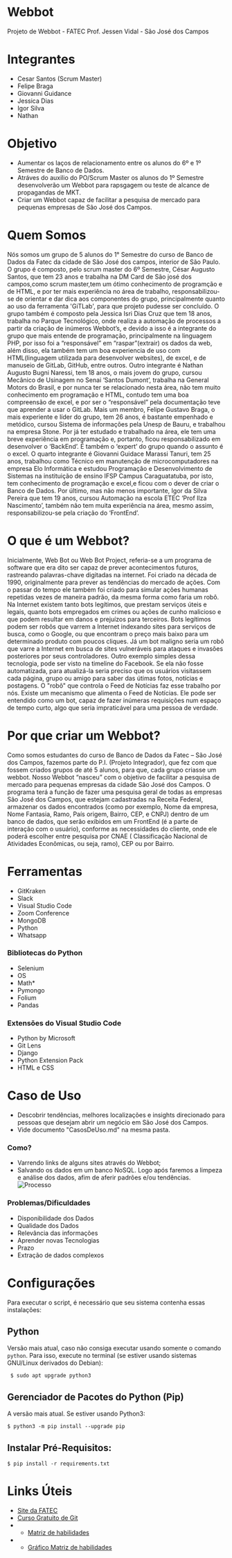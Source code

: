 # Webbot

Projeto de Webbot - FATEC Prof. Jessen Vidal - São José dos Campos

# Integrantes
* Cesar Santos (Scrum Master)
* Felipe Braga
* Giovanni Guidance
* Jessica Dias
* Igor Silva
* Nathan

# Objetivo
* Aumentar os laços de relacionamento entre os alunos do 6º e 1º Semestre de Banco de Dados.
* Atráves do auxilio do PO/Scrum Master os alunos do 1º Semestre desenvolverão um Webbot para rapsgagem ou teste de alcance de propagandas de MKT.
* Criar um Webbot capaz de facilitar a pesquisa de mercado para pequenas empresas de São José dos Campos.

# Quem Somos

Nós somos um grupo de 5 alunos do 1° Semestre do curso de Banco de Dados da Fatec da cidade de São José dos campos, interior de São Paulo. O grupo é composto, pelo scrum master do 6º Semestre, César Augusto Santos, que tem 23 anos e trabalha na DM Card de São josé dos campos,como scrum master,tem um ótimo conhecimento de programção e de HTML, e por ter mais experiência no área de trabalho, responsabilizou-se de orientar e dar dica aos componentes do grupo, principalmente quanto ao uso da ferramenta 'GiTLab', para que projeto pudesse ser concluído. O grupo também é composto pela Jessica Isri Dias Cruz que tem 18 anos, trabalha no Parque Tecnológico, onde realiza a automação de processos a partir da criação de inúmeros Webbot’s, e devido a isso é a integrante do grupo que mais entende de programação, principalmente na linguagem  PHP, por isso foi a “responsável” em “raspar”(extrair) os dados da web, além disso, ela também tem um boa experiencia de uso com HTML(linguagem utilizada para desenvolver websites), de excel, e de manuseio de GitLab, GitHub, entre outros. Outro integrante é Nathan Augusto Bugni Naressi, tem 18 anos, o mais jovem do grupo, cursou Mecânico de Usinagem no Senai ‘Santos Dumont’, trabalha na General Motors do Brasil, e por nunca ter se relacionado nesta área, não tem muito conhecimento em programação e HTML, contudo tem uma boa compreensão de excel, e por ser o “responsável” pela documentação teve que aprender a usar o GitLab. Mais um membro, Felipe Gustavo Braga, o mais experiente e líder do grupo, tem 26 anos, é bastante empenhado e metódico, cursou Sistema de informações pela Unesp de Bauru, e trabalhou na empresa Stone. Por já ter estudado e trabalhado na área, ele tem uma breve experiência em programação e, portanto, ficou responsabilizado em desenvolver o ‘BackEnd’. É também o ‘expert’ do grupo quando o assunto é o excel. O quarto integrante é Giovanni Guidace Marassi Tanuri, tem 25 anos, trabalhou como Técnico em manutenção de microcomputadores na empresa Elo Informática e estudou Programação e Desenvolvimento de Sistemas na instituição de ensino IFSP Campus Caraguatatuba, por isto, tem conhecimento de programação e excel,e ficou com o dever de criar o Banco de Dados. Por último, mas não menos importante, Igor da Silva Pereira que tem 19 anos, cursou Automação na escola ETEC ‘Prof Ilza Nascimento’, também não tem muita experiência na área, mesmo assim, responsabilizou-se pela criação do ‘FrontEnd’.

# O que é um Webbot?
Inicialmente, Web Bot ou Web Bot Project, referia-se a um programa de software que era dito ser capaz de prever acontecimentos futuros, rastreando palavras-chave digitadas na internet. Foi criado na década de 1990, originalmente para prever as tendências do mercado de ações. Com o passar do tempo ele também foi criado para simular ações humanas repetidas vezes de maneira padrão, da mesma forma como faria um robô. Na Internet existem tanto bots legítimos, que prestam serviços úteis e legais, quanto bots empregados em crimes ou ações de cunho malicioso e que podem resultar em danos e prejuízos para terceiros. Bots legítimos podem ser robôs que varrem a Internet indexando sites para serviços de busca, como o Google, ou que encontram o preço mais baixo para um determinado produto com poucos cliques. Já um bot maligno seria um robô que varre a Internet em busca de sites vulneráveis para ataques e invasões posteriores por seus controladores. Outro exemplo simples dessa tecnologia, pode ser visto na timeline do Facebook. Se ela não fosse automatizada, para atualizá-la seria preciso que os usuários visitassem cada página, grupo ou amigo para saber das útimas fotos, notícias e postagens. O "robô" que controla o Feed de Notícias faz esse trabalho por nós.
Existe um mecanismo que alimenta o Feed de Notícias. Ele pode ser entendido como um bot, capaz de fazer inúmeras requisições num espaço de tempo curto, algo que seria impraticável para uma pessoa de verdade.
 
 
# Por que criar um Webbot?
Como somos estudantes do curso de Banco de Dados da Fatec – São José dos Campos, fazemos parte do P.I. (Projeto Integrador), que fez com que fossem criados grupos de até 5 alunos, para que, cada grupo criasse um webbot.
Nosso Webbot “nasceu” com o objetivo de facilitar a pesquisa de mercado para pequenas empresas da cidade São José dos Campos. O programa terá a função de fazer uma pesquisa geral de todas as empresas São José dos Campos, que estejam cadastradas na Receita Federal, armazenar os dados encontrados (como por exemplo, Nome da empresa, Nome Fantasia, Ramo, País origem, Bairro, CEP, e CNPJ) dentro de um banco de dados, que serão exibidos em um FrontEnd (é a parte de  interação com o usuário), conforme as necessidades do cliente, onde ele poderá escolher entre pesquisa por CNAE ( Classificação Nacional de Atividades Econômicas, ou seja, ramo), CEP ou por Bairro.

# Ferramentas
* GitKraken
* Slack
* Visual Studio Code
* Zoom Conference
* MongoDB
* Python
* Whatsapp

### Bibliotecas do Python
* Selenium
* OS
* Math*
* Pymongo
* Folium
* Pandas

### Extensões do Visual Studio Code
* Python by Microsoft
* Git Lens
* Django
* Python Extension Pack
* HTML e CSS

# Caso de Uso
* Descobrir tendências, melhores localizações e insights direcionado para pessoas que desejam abrir um negócio em São José dos Campos.
* Vide documento "CasosDeUso.md" na mesma pasta.

### Como?
* Varrendo links de alguns sites através do Webbot; 
* Salvando os dados em um banco NoSQL. Logo após faremos a limpeza e análise dos dados, afim de aferir padrões e/ou tendências.
![Processo](https://gitlab.com/cesaraugusto98/webbot/blob/master/Imagens/IMG-20190827-WA0037.jpg)

### Problemas/Dificuldades
* Disponibilidade dos Dados
* Qualidade dos Dados
* Relevância das informações
* Aprender novas Tecnologias
* Prazo
* Extração de dados complexos

# Configurações
Para executar o script, é necessário que seu sistema contenha essas instalações:

## Python
Versão mais atual, caso não consiga executar usando somente o comando `python`. Para isso, execute no terminal (se estiver usando sistemas GNU/Linux derivados do Debian):

` $ sudo apt upgrade python3`

## Gerenciador de Pacotes do Python (Pip)
A versão mais atual. Se estiver usando Python3:

`$ python3 -m pip install --upgrade pip`

## Instalar Pré-Requisitos:

`$ pip install -r requirements.txt`


# Links Úteis
* [Site da FATEC](http://fatecsjc-prd.azurewebsites.net/)
* [Curso Gratuito de Git](https://www.udemy.com/git-e-github-para-iniciantes/)
* * [Matriz de habilidades](https://docs.google.com/spreadsheets/d/1bA2v59yjTS5VrWOlA5YAn-1FH-pmi9NTqTFNL7yzeBw/edit?usp=sharing)
* * [Gráfico Matriz de habilidades](https://gitlab.com/cesaraugusto98/webbot/blob/master/Imagens/Matriz_de_Habilidades_-_P%C3%A1gina1.pdf)